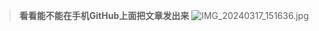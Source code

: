 > ****看看能不能在手机GitHub上面把文章发出来****
![IMG_20240317_151636.jpg](https://github.com/aliubaba/aliubaba.github.io/assets/96828502/1679b79b-1f78-4116-817b-a5dea2548817)

